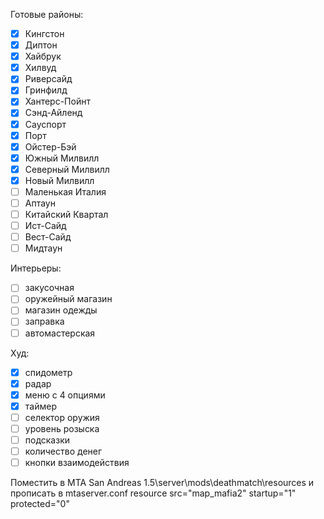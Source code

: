 Готовые районы:
- [x] Кингстон
- [x] Диптон
- [x] Хайбрук
- [x] Хилвуд
- [x] Риверсайд
- [x] Гринфилд
- [x] Хантерс-Пойнт
- [x] Сэнд-Айленд
- [x] Сауспорт
- [x] Порт
- [x] Ойстер-Бэй
- [x] Южный Милвилл
- [x] Северный Милвилл
- [x] Новый Милвилл
- [ ] Маленькая Италия
- [ ] Аптаун
- [ ] Китайский Квартал
- [ ] Ист-Сайд
- [ ] Вест-Сайд
- [ ] Мидтаун

Интерьеры:
- [ ] закусочная
- [ ] оружейный магазин
- [ ] магазин одежды
- [ ] заправка
- [ ] автомастерская

Худ:
- [x] спидометр
- [x] радар
- [x] меню с 4 опциями
- [x] таймер
- [ ] селектор оружия
- [ ] уровень розыска
- [ ] подсказки
- [ ] количество денег
- [ ] кнопки взаимодействия

Поместить в MTA San Andreas 1.5\server\mods\deathmatch\resources и прописать в mtaserver.conf resource src="map_mafia2" startup="1" protected="0" 

